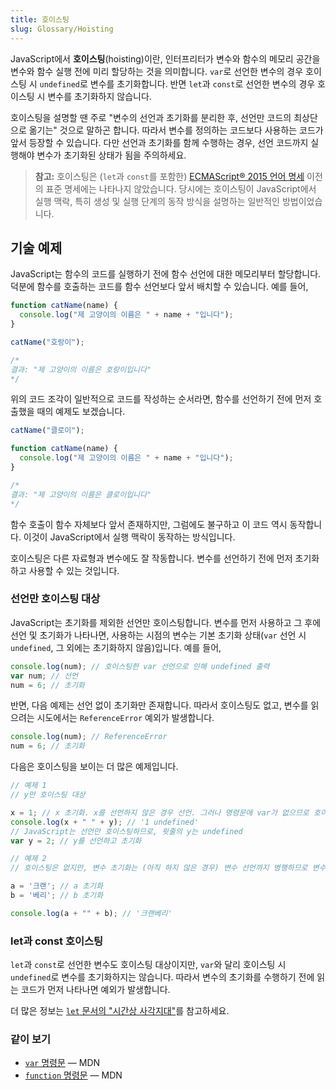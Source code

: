 ```yaml
---
title: 호이스팅
slug: Glossary/Hoisting
---
```

JavaScript에서 **호이스팅**(hoisting)이란, 인터프리터가 변수와 함수의 메모리 공간을 변수와 함수 실행 전에 미리 할당하는 것을 의미합니다. `var`로 선언한 변수의 경우 호이스팅 시 `undefined`로 변수를 초기화합니다. 반면 `let`과 `const`로 선언한 변수의 경우 호이스팅 시 변수를 초기화하지 않습니다.

호이스팅을 설명할 땐 주로 "변수의 선언과 초기화를 분리한 후, 선언만 코드의 최상단으로 옮기는" 것으로 말하곤 합니다. 따라서 변수를 정의하는 코드보다 사용하는 코드가 앞서 등장할 수 있습니다. 다만 선언과 초기화를 함께 수행하는 경우, 선언 코드까지 실행해야 변수가 초기화된 상태가 됨을 주의하세요.

> **참고:** 호이스팅은 (`let`과 `const`를 포함한) [ECMAScript® 2015 언어 명세](https://www.ecma-international.org/ecma-262/6.0/index.html) 이전의 표준 명세에는 나타나지 않았습니다. 당시에는 호이스팅이 JavaScript에서 실행 맥락, 특히 생성 및 실행 단계의 동작 방식을 설명하는 일반적인 방법이었습니다.

## 기술 예제

JavaScript는 함수의 코드를 실행하기 전에 함수 선언에 대한 메모리부터 할당합니다. 덕분에 함수를 호출하는 코드를 함수 선언보다 앞서 배치할 수 있습니다. 예를 들어,

```js
function catName(name) {
  console.log("제 고양이의 이름은 " + name + "입니다");
}

catName("호랑이");

/*
결과: "제 고양이의 이름은 호랑이입니다"
*/
```

위의 코드 조각이 일반적으로 코드를 작성하는 순서라면, 함수를 선언하기 전에 먼저 호출했을 때의 예제도 보겠습니다.

```js
catName("클로이");

function catName(name) {
  console.log("제 고양이의 이름은 " + name + "입니다");
}

/*
결과: "제 고양이의 이름은 클로이입니다"
*/
```

함수 호출이 함수 자체보다 앞서 존재하지만, 그럼에도 불구하고 이 코드 역시 동작합니다. 이것이 JavaScript에서 실행 맥락이 동작하는 방식입니다.

호이스팅은 다른 자료형과 변수에도 잘 작동합니다. 변수를 선언하기 전에 먼저 초기화하고 사용할 수 있는 것입니다.

### 선언만 호이스팅 대상

JavaScript는 초기화를 제외한 선언만 호이스팅합니다. 변수를 먼저 사용하고 그 후에 선언 및 초기화가 나타나면, 사용하는 시점의 변수는 기본 초기화 상태(`var` 선언 시 `undefined`, 그 외에는 초기화하지 않음)입니다. 예를 들어,

```js
console.log(num); // 호이스팅한 var 선언으로 인해 undefined 출력
var num; // 선언
num = 6; // 초기화
```

반면, 다음 예제는 선언 없이 초기화만 존재합니다. 따라서 호이스팅도 없고, 변수를 읽으려는 시도에서는 `ReferenceError` 예외가 발생합니다.

```js
console.log(num); // ReferenceError
num = 6; // 초기화
```

다음은 호이스팅을 보이는 더 많은 예제입니다.

```js
// 예제 1
// y만 호이스팅 대상

x = 1; // x 초기화. x를 선언하지 않은 경우 선언. 그러나 명령문에 var가 없으므로 호이스팅이 발생하지 않음
console.log(x + " " + y); // '1 undefined'
// JavaScript는 선언만 호이스팅하므로, 윗줄의 y는 undefined
var y = 2; // y를 선언하고 초기화

// 예제 2
// 호이스팅은 없지만, 변수 초기화는 (아직 하지 않은 경우) 변수 선언까지 병행하므로 변수를 사용할 수 있음

a = '크랜'; // a 초기화
b = '베리'; // b 초기화

console.log(a + "" + b); // '크랜베리'
```

### let과 const 호이스팅

`let`과 `const`로 선언한 변수도 호이스팅 대상이지만, `var`와 달리 호이스팅 시 `undefined`로 변수를 초기화하지는 않습니다. 따라서 변수의 초기화를 수행하기 전에 읽는 코드가 먼저 나타나면 예외가 발생합니다.

더 많은 정보는 [`let` 문서의 "시간상 사각지대"](/ko/docs/Web/JavaScript/Reference/Statements/let#시간상_사각지대)를 참고하세요.

### 같이 보기

- [`var` 명령문](/ko/docs/Web/JavaScript/Reference/Statements/var) — MDN
- [`function` 명령문](/ko/docs/Web/JavaScript/Reference/Statements/function) — MDN
